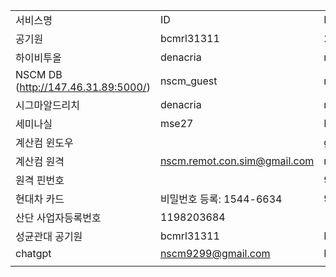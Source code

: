   

|                                        |                              |               |     |
| -------------------------------------- | ---------------------------- | ------------- | --- |
| 서비스명                                   | ID                           | PW            |     |
| 공기원                                    | bcmrl31311                   | 285019        |     |
| 하이비투올                                  | denacria                     | monad009      |     |
| NSCM DB<br>(http://147.46.31.89:5000/) | nscm_guest                   | nscm9299!!    |     |
| 시그마알드리치                                | denacria                     | nscm8809299!  |     |
| 세미나실                                   | mse27                        | M16191619!    |     |
| 계산컴 윈도우                                |                              | gh950118!@    |     |
| 계산컴 원격                                 | nscm.remot.con.sim@gmail.com | nscm9299!@    |     |
| 원격 핀번호                                 |                              | 950118        |     |
| 현대차 카드                                 | 비밀번호 등록: 1544-6634           | 9299          |     |
| 산단 사업자등록번호                             | 1198203684                   |               |     |
| 성균관대 공기원                               | bcmrl31311                   | NSCM9299!     |     |
| chatgpt                                | nscm9299@gmail.com           | NSCM8809299!! |     |
|                                        |                              |               |     |
